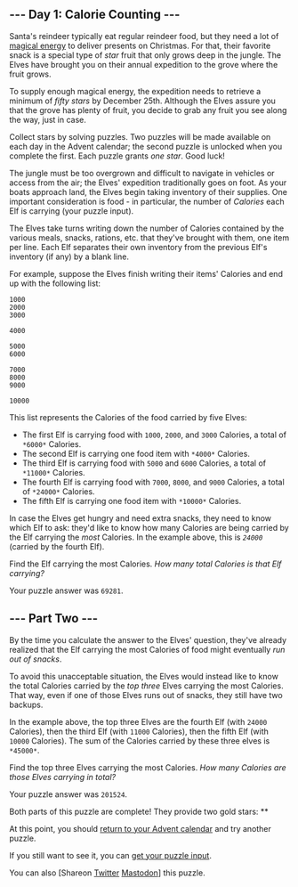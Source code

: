 \--- Day 1: Calorie Counting ---
----------

Santa's reindeer typically eat regular reindeer food, but they need a lot of [magical energy](/2018/day/25) to deliver presents on Christmas. For that, their favorite snack is a special type of *star* fruit that only grows deep in the jungle. The Elves have brought you on their annual expedition to the grove where the fruit grows.

To supply enough magical energy, the expedition needs to retrieve a minimum of *fifty stars* by December 25th. Although the Elves assure you that the grove has plenty of fruit, you decide to grab any fruit you see along the way, just in case.

Collect stars by solving puzzles. Two puzzles will be made available on each day in the Advent calendar; the second puzzle is unlocked when you complete the first. Each puzzle grants *one star*. Good luck!

The jungle must be too overgrown and difficult to navigate in vehicles or access from the air; the Elves' expedition traditionally goes on foot. As your boats approach land, the Elves begin taking inventory of their supplies. One important consideration is food - in particular, the number of *Calories* each Elf is carrying (your puzzle input).

The Elves take turns writing down the number of Calories contained by the various meals, snacks, rations, etc. that they've brought with them, one item per line. Each Elf separates their own inventory from the previous Elf's inventory (if any) by a blank line.

For example, suppose the Elves finish writing their items' Calories and end up with the following list:

```
1000
2000
3000

4000

5000
6000

7000
8000
9000

10000

```

This list represents the Calories of the food carried by five Elves:

* The first Elf is carrying food with `1000`, `2000`, and `3000` Calories, a total of `*6000*` Calories.
* The second Elf is carrying one food item with `*4000*` Calories.
* The third Elf is carrying food with `5000` and `6000` Calories, a total of `*11000*` Calories.
* The fourth Elf is carrying food with `7000`, `8000`, and `9000` Calories, a total of `*24000*` Calories.
* The fifth Elf is carrying one food item with `*10000*` Calories.

In case the Elves get hungry and need extra snacks, they need to know which Elf to ask: they'd like to know how many Calories are being carried by the Elf carrying the *most* Calories. In the example above, this is *`24000`* (carried by the fourth Elf).

Find the Elf carrying the most Calories. *How many total Calories is that Elf carrying?*

Your puzzle answer was `69281`.

\--- Part Two ---
----------

By the time you calculate the answer to the Elves' question, they've already realized that the Elf carrying the most Calories of food might eventually *run out of snacks*.

To avoid this unacceptable situation, the Elves would instead like to know the total Calories carried by the *top three* Elves carrying the most Calories. That way, even if one of those Elves runs out of snacks, they still have two backups.

In the example above, the top three Elves are the fourth Elf (with `24000` Calories), then the third Elf (with `11000` Calories), then the fifth Elf (with `10000` Calories). The sum of the Calories carried by these three elves is `*45000*`.

Find the top three Elves carrying the most Calories. *How many Calories are those Elves carrying in total?*

Your puzzle answer was `201524`.

Both parts of this puzzle are complete! They provide two gold stars: \*\*

At this point, you should [return to your Advent calendar](/2022) and try another puzzle.

If you still want to see it, you can [get your puzzle input](1/input).

You can also [Shareon [Twitter](https://twitter.com/intent/tweet?text=I%27ve+completed+%22Calorie+Counting%22+%2D+Day+1+%2D+Advent+of+Code+2022&url=https%3A%2F%2Fadventofcode%2Ecom%2F2022%2Fday%2F1&related=ericwastl&hashtags=AdventOfCode) [Mastodon](javascript:void(0);)] this puzzle.